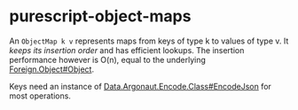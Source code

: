# purescript-object-maps

An `ObjectMap k v` represents maps from keys of type k to values of type v. It _keeps its insertion order_ and has efficient lookups. The insertion performance however is O(n), equal to the underlying [Foreign.Object#Object](https://pursuit.purescript.org/packages/purescript-foreign-object).

Keys need an instance of [Data.Argonaut.Encode.Class#EncodeJson](https://pursuit.purescript.org/packages/purescript-argonaut-codecs/docs/Data.Argonaut.Encode.Class#t:EncodeJson) for most operations.
